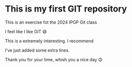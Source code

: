 # This is my first GIT repository

This is an exercise fot the 2024 IPGP Git class 

I feel like I like GIT 😄

This is a extremely interesting. I recommend 

I've just added some extra lines.

Thank you for your time, whish you a nice day 😊